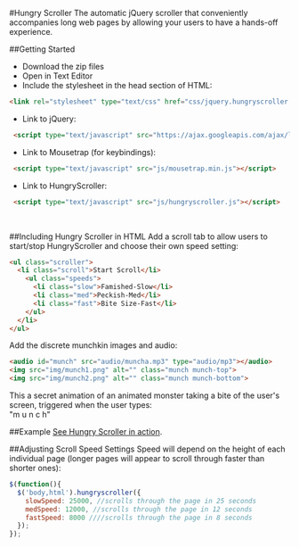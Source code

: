 #Hungry Scroller
The automatic jQuery scroller that conveniently accompanies long web pages by allowing your users to have a hands-off experience. 

##Getting Started
- Download the zip files
- Open in Text Editor
- Include the stylesheet in the head section of HTML:
```html
<link rel="stylesheet" type="text/css" href="css/jquery.hungryscroller.css">
```    
- Link to jQuery: 
```html
 <script type="text/javascript" src="https://ajax.googleapis.com/ajax/libs/jquery/1.10.2/jquery.min.js"></script>
```
- Link to Mousetrap (for keybindings):
```html
 <script type="text/javascript" src="js/mousetrap.min.js"></script>
```
- Link to HungryScroller: 
```html
 <script type="text/javascript" src="js/hungryscroller.js"></script> 
```      
<br>      
      
##Including Hungry Scroller in HTML
Add a scroll tab to allow users to start/stop HungryScroller and choose their own speed setting:
<br>

```html
<ul class="scroller">
  <li class="scroll">Start Scroll</li>
    <ul class="speeds">
      <li class="slow">Famished-Slow</li>
      <li class="med">Peckish-Med</li>
      <li class="fast">Bite Size-Fast</li>
    </ul>
  </li>
</ul>
```
    
Add the discrete munchkin images and audio:
<br>

```html
<audio id="munch" src="audio/muncha.mp3" type="audio/mp3"></audio>
<img src="img/munch1.png" alt="" class="munch munch-top">
<img src="img/munch2.png" alt="" class="munch munch-bottom">
```
    
This a secret animation of an animated monster taking a bite of the user's screen, triggered when the user types: <br>"m u n c h"
<br>

##Example
[See Hungry Scroller in action](http://ivz.github.io/hungryscroller/).
<br>      
      
##Adjusting Scroll Speed Settings
Speed will depend on the height of each individual page (longer pages will appear to scroll through faster than shorter ones):
<br>

```js
$(function(){
  $('body,html').hungryscroller({
    slowSpeed: 25000, //scrolls through the page in 25 seconds
    medSpeed: 12000, //scrolls through the page in 12 seconds
    fastSpeed: 8000 ////scrolls through the page in 8 seconds
  });
});
```
	
<br>      
      






